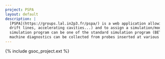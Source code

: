 ```yaml
---
project: PSPA
layout: default
description: |
  [PSPA](https://groups.lal.in2p3.fr/pspa/) is a web application allowing to describe the different parts of an accelerator (quadrupoles,
  drift lines, accelerating cavities...) and to assign a simulation/modeling program to each component or group of components. The 
  simulation program can be one of the standard simulation program (BETA, Parmela, Elegant...) or one provided by the user. Beam and
  machine diagnostics can be collected from probes inserted at various locations.
---
```


{% include gsoc_project.ext %}

